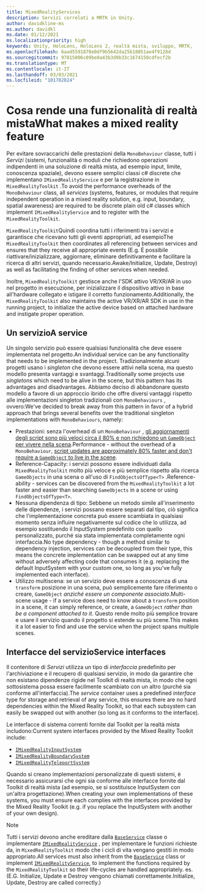 ```yaml
---
title: MixedRealityServices
description: Servizi correlati a MRTK in Unity.
author: davidkline-ms
ms.author: davidkl
ms.date: 01/12/2021
ms.localizationpriority: high
keywords: Unity, HoloLens, HoloLens 2, realtà mista, sviluppo, MRTK,
ms.openlocfilehash: 6aad5591878e0df9b5642da25b18051ae4f9128d
ms.sourcegitcommit: 97815006c09be0a43b3d9b33c1674150cdfecf2b
ms.translationtype: MT
ms.contentlocale: it-IT
ms.lasthandoff: 03/03/2021
ms.locfileid: "101782824"
---
```

# <a name="what-makes-a-mixed-reality-feature"></a><span data-ttu-id="35865-104">Cosa rende una funzionalità di realtà mista</span><span class="sxs-lookup"><span data-stu-id="35865-104">What makes a mixed reality feature</span></span>

<span data-ttu-id="35865-105">Per evitare sovraccarichi delle prestazioni della `MonoBehaviour` classe, tutti i *Servizi* (sistemi, funzionalità o moduli che richiedono operazioni indipendenti in una soluzione di realtà mista, ad esempio input, limite, conoscenza spaziale), devono essere semplici classi c# discrete che implementano `IMixedRealityService` e per la registrazione in `MixedRealityToolkit` .</span><span class="sxs-lookup"><span data-stu-id="35865-105">To avoid the performance overheads of the `MonoBehaviour` class, all *services* (systems, features, or modules that require independent operation in a mixed reality solution, e.g. input, boundary, spatial awareness) are required to be discrete plain old c# classes which implement `IMixedRealityService` and to register with the `MixedRealityToolkit`.</span></span>

<span data-ttu-id="35865-106">`MixedRealityToolkit`Quindi coordina tutti i riferimenti tra i servizi e garantisce che ricevano tutti gli eventi appropriati, ad esempio</span><span class="sxs-lookup"><span data-stu-id="35865-106">The `MixedRealityToolkit` then coordinates all referencing between services and ensures that they receive all appropriate events (E.g.</span></span> <span data-ttu-id="35865-107">È possibile riattivare/inizializzare, aggiornare, eliminare definitivamente e facilitare la ricerca di altri servizi, quando necessario.</span><span class="sxs-lookup"><span data-stu-id="35865-107">Awake/Initialize, Update, Destroy) as well as facilitating the finding of other services when needed.</span></span>

<span data-ttu-id="35865-108">Inoltre, `MixedRealityToolkit` gestisce anche l'SDK attivo VR/XR/AR in uso nel progetto in esecuzione, per inizializzare il dispositivo attivo in base all'hardware collegato e istigare il corretto funzionamento.</span><span class="sxs-lookup"><span data-stu-id="35865-108">Additionally, the `MixedRealityToolkit` also maintains the active VR/XR/AR SDK in use in the running project, to initialize the active device based on attached hardware and instigate proper operation.</span></span>

## <a name="a-service"></a><span data-ttu-id="35865-109">Un servizio</span><span class="sxs-lookup"><span data-stu-id="35865-109">A service</span></span>

<span data-ttu-id="35865-110">Un singolo servizio può essere qualsiasi funzionalità che deve essere implementata nel progetto.</span><span class="sxs-lookup"><span data-stu-id="35865-110">An individual service can be any functionality that needs to be implemented in the project.</span></span> <span data-ttu-id="35865-111">Tradizionalmente alcuni progetti usano i *singleton* che devono essere attivi nella scena, ma questo modello presenta vantaggi e svantaggi.</span><span class="sxs-lookup"><span data-stu-id="35865-111">Traditionally some projects use *singletons* which need to be alive in the scene, but this pattern has its advantages and disadvantages.</span></span> <span data-ttu-id="35865-112">Abbiamo deciso di abbandonare questo modello a favore di un approccio ibrido che offre diversi vantaggi rispetto alle implementazioni singleton tradizionali con `MonoBehaviours` , ovvero:</span><span class="sxs-lookup"><span data-stu-id="35865-112">We've decided to break away from this pattern in favor of a hybrid approach that brings several benefits over the traditional singleton implementations with `MonoBehaviours`, namely:</span></span>

* <span data-ttu-id="35865-113">Prestazioni: senza l'overhead di un `MonoBehaviour` , [gli aggiornamenti degli script sono più veloci circa il 80% e non richiedono un `GameObject` per vivere nella scena](https://blogs.unity3d.com/2015/12/23/1k-update-calls/).</span><span class="sxs-lookup"><span data-stu-id="35865-113">Performance - without the overhead of a `MonoBehaviour`, [script updates are approximately 80% faster and don't require a `GameObject` to live in the scene](https://blogs.unity3d.com/2015/12/23/1k-update-calls/).</span></span>
* <span data-ttu-id="35865-114">Reference-Capacity: i servizi possono essere individuati dalla `MixedRealityToolkit` molto più veloce e più semplice rispetto alla ricerca `GameObjects` in una scena o all'uso di `FindObjectsOfType<T>` .</span><span class="sxs-lookup"><span data-stu-id="35865-114">Reference-ability - services can be discovered from the `MixedRealityToolkit` a lot faster and easier than searching `GameObjects` in a scene or using `FindObjectsOfType<T>`.</span></span>
* <span data-ttu-id="35865-115">Nessuna dipendenza di tipo: Sebbene un metodo simile all'inserimento delle dipendenze, i servizi possano essere separati dal tipo, ciò significa che l'implementazione concreta può essere scambiata in qualsiasi momento senza influire negativamente sul codice che lo utilizza, ad esempio sostituendo il InputSystem predefinito con quello personalizzato, purché sia stata implementata completamente ogni interfaccia.</span><span class="sxs-lookup"><span data-stu-id="35865-115">No type dependency - though a method similar to dependency injection, services can be decoupled from their type, this means the concrete implementation can be swapped out at any time without adversely affecting code that consumes it (e.g. replacing the default InputSystem with your custom one, so long as you've fully implemented each interface).</span></span>
* <span data-ttu-id="35865-116">Utilizzo multiscena: se un servizio deve essere a conoscenza di una `transform` posizione in una scena, può semplicemente fare riferimento o creare, `GameObject` _anziché essere un componente associato_.</span><span class="sxs-lookup"><span data-stu-id="35865-116">Multi-scene usage - if a service does need to know about a `transform` position in a scene, it can simply reference, or create, a `GameObject` _rather than be a component attached to it_.</span></span> <span data-ttu-id="35865-117">Questo rende molto più semplice trovare e usare il servizio quando il progetto si estende su più scene.</span><span class="sxs-lookup"><span data-stu-id="35865-117">This makes it a lot easier to find and use the service when the project spans multiple scenes.</span></span>

## <a name="service-interfaces"></a><span data-ttu-id="35865-118">Interfacce del servizio</span><span class="sxs-lookup"><span data-stu-id="35865-118">Service interfaces</span></span>

<span data-ttu-id="35865-119">Il contenitore di *Servizi* utilizza un tipo di *interfaccia* predefinito per l'archiviazione e il recupero di qualsiasi servizio, in modo da garantire che non esistano dipendenze rigide nel Toolkit di realtà mista, in modo che ogni sottosistema possa essere facilmente scambiato con un altro (purché sia conforme all'interfaccia).</span><span class="sxs-lookup"><span data-stu-id="35865-119">The *service* container uses a predefined *interface* type for storage and retrieval of any service, this ensures there are no hard dependencies within the Mixed Reality Toolkit, so that each subsystem can easily be swapped out with another (so long as it conforms to the interface).</span></span>

<span data-ttu-id="35865-120">Le interfacce di sistema correnti fornite dal Toolkit per la realtà mista includono:</span><span class="sxs-lookup"><span data-stu-id="35865-120">Current system interfaces provided by the Mixed Reality Toolkit include:</span></span>

* [`IMixedRealityInputSystem`](xref:Microsoft.MixedReality.Toolkit.Input.IMixedRealityInputSystem)
* [`IMixedRealityBoundarySystem`](xref:Microsoft.MixedReality.Toolkit.Boundary.IMixedRealityBoundarySystem)
* [`IMixedRealityTeleportSystem`](xref:Microsoft.MixedReality.Toolkit.Teleport.IMixedRealityTeleportSystem)

<span data-ttu-id="35865-121">Quando si creano implementazioni personalizzate di questi sistemi, è necessario assicurarsi che ogni sia conforme alle interfacce fornite dal Toolkit di realtà mista (ad esempio, se si sostituisce InputSystem con un'altra progettazione).</span><span class="sxs-lookup"><span data-stu-id="35865-121">When creating your own implementations of these systems, you must ensure each complies with the interfaces provided by the Mixed Reality Toolkit (e.g. if you replace the InputSystem with another of your own design).</span></span>

> [!NOTE]
> <span data-ttu-id="35865-122">Tutti i servizi devono anche ereditare dalla [`BaseService`](xref:Microsoft.MixedReality.Toolkit.BaseService) classe o implementare [`IMixedRealityService`](xref:Microsoft.MixedReality.Toolkit.IMixedRealityService) , per implementare le funzioni richieste da, in `MixedRealityToolkit` modo che i cicli di vita vengano gestiti in modo appropriato.</span><span class="sxs-lookup"><span data-stu-id="35865-122">All services must also inherit from the [`BaseService`](xref:Microsoft.MixedReality.Toolkit.BaseService) class or implement [`IMixedRealityService`](xref:Microsoft.MixedReality.Toolkit.IMixedRealityService), to implement the functions required by the `MixedRealityToolkit` so their life-cycles are handled appropriately.</span></span> <span data-ttu-id="35865-123">es.</span><span class="sxs-lookup"><span data-stu-id="35865-123">(E.G.</span></span> <span data-ttu-id="35865-124">Initialize, Update e Destroy vengono chiamati correttamente.</span><span class="sxs-lookup"><span data-stu-id="35865-124">Initialize, Update, Destroy are called correctly.)</span></span>
